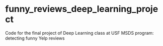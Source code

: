 # funny_reviews_deep_learning_project
Code for the final project of Deep Learning class at USF MSDS program: detecting funny Yelp reviews
